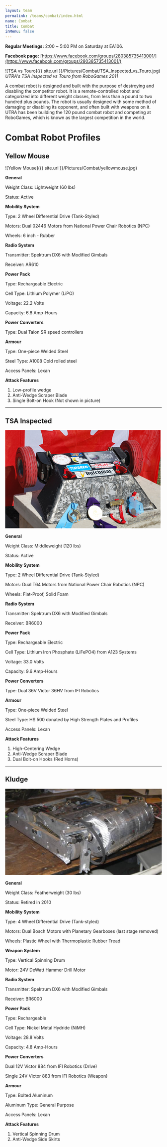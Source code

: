 ```yaml
---
layout: team
permalink: /teams/combat/index.html
name: Combat
title: Combat
inMenu: false
---
```


**Regular Meetings:** 2:00 ~ 5:00 PM on Saturday at EA106.

**Facebook page:** [https://www.facebook.com/groups/280385735413001/](https://www.facebook.com/groups/280385735413001/)

![TSA vs Touro]({{ site.url }}/Pictures/Combat/TSA_Inspected_vs_Touro.jpg)
*UTRA's TSA Inspected vs Touro from RoboGames 2011*

A combat robot is designed and built with the purpose of destroying and disabling the competitor robot. It is a remote-controlled robot and categorized into different weight classes, from less than a pound to two hundred plus pounds. The robot is usually designed with some method of damaging or disabling its opponent, and often built with weapons on it. UTRA has been building the 120 pound combat robot and competing at RoboGames, which is known as the largest competition in the world.



# Combat Robot Profiles

## Yellow Mouse

![Yellow Mouse]({{ site.url }}/Pictures/Combat/yellowmouse.jpg)

**General**

Weight Class: Lightweight (60 lbs)

Status: Active

**Mobility System**

Type: 2 Wheel Differential Drive (Tank-Styled)

Motors: Dual 02446 Motors from National Power Chair Robotics (NPC)

Wheels: 6 inch - Rubber

**Radio System**

Transmitter: Spektrum DX6 with Modified Gimbals

Receiver: AR610

**Power Pack**

Type: Rechargeable Electric

Cell Type: Lithium Polymer (LiPO)

Voltage: 22.2 Volts

Capacity: 6.8 Amp-Hours

**Power Converters**

Type: Dual Talon SR speed controllers

**Armour**

Type: One-piece Welded Steel

Steel Type: A1008 Cold rolled steel

Access Panels: Lexan

**Attack Features**

1. Low-profile wedge
2. Anti-Wedge Scraper Blade
3. Single Bolt-on Hook (Not shown in picture)

--------

## TSA Inspected

![tsainspected](/Pictures/Combat/TSA_Inspected_2011.jpg)

**General**

Weight Class: Middleweight (120 lbs)

Status: Active  

**Mobility System**

Type: 2 Wheel Differential Drive (Tank-Styled)

Motors: Dual T64 Motors from National Power Chair Robotics (NPC)

Wheels: Flat-Proof, Solid Foam

**Radio System**

Transmitter: Spektrum DX6 with Modified Gimbals

Receiver: BR6000

**Power Pack**

Type: Rechargeable Electric

Cell Type: Lithium Iron Phosphate (LiFePO4) from A123 Systems

Voltage: 33.0 Volts

Capacity: 9.6 Amp-Hours

**Power Converters**

Type: Dual 36V Victor 36HV from IFI Robotics

**Armour**

Type: One-piece Welded Steel

Steel Type: HS 500 donated by High Strength Plates and Profiles

Access Panels: Lexan

**Attack Features**
1. High-Centering Wedge
2. Anti-Wedge Scraper Blade
3. Dual Bolt-on Hooks (Red Horns)

--------

## Kludge

![kludge](/Pictures/Combat/Kludge_2011.JPG)

**General**

Weight Class: Featherweight (30 lbs)

Status: Retired in 2010

**Mobility System**

Type: 4 Wheel Differential Drive (Tank-styled)

Motors: Dual Bosch Motors with Planetary Gearboxes (last stage removed)

Wheels: Plastic Wheel with Thermoplastic Rubber Tread

**Weapon System**

Type: Vertical Spinning Drum

Motor: 24V DeWatt Hammer Drill Motor

**Radio System**

Transmitter: Spektrum DX6 with Modified Gimbals

Receiver: BR6000

**Power Pack**

Type: Rechargeable

Cell Type: Nickel Metal Hydride (NiMH)

Voltage: 28.8 Volts

Capacity: 4.8 Amp-Hours

**Power Converters**

Dual 12V Victor 884 from IFI Robotics (Drive)

Single 24V Victor 883 from IFI Robotics (Weapon)

**Armour**

Type: Bolted Aluminum

Aluminum Type: General Purpose

Access Panels: Lexan

**Attack Features**

1. Vertical Spinning Drum
2. Anti-Wedge Side Skirts
